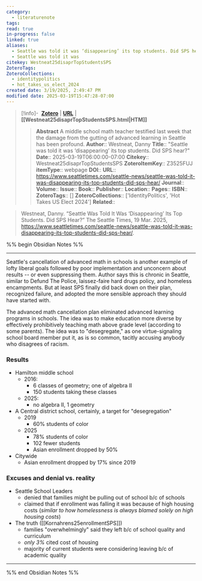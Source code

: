 ```yaml
---
category:
  - literaturenote
tags: 
read: true
in-progress: false
linked: true
aliases:
  - Seattle was told it was ‘disappearing’ its top students. Did SPS hear?
  - Seattle was told it was
citekey: Westneat25disaprTopStudentsSPS
ZoteroTags: 
ZoteroCollections:
  - identitypolitics
  - hot_takes_us_elect_2024
created date: 3/19/2025, 2:49:47 PM
modified date: 2025-03-19T15:47:28-07:00
---
```


> [!info]- &nbsp;[**Zotero**](zotero://select/library/items/Z3525FUJ)  | [**URL**](https://www.seattletimes.com/seattle-news/seattle-was-told-it-was-disappearing-its-top-students-did-sps-hear/) | **[[Westneat25disaprTopStudentsSPS.html|HTM]]**
>> **Abstract**
> A middle school math teacher testified last week that the damage from the gutting of advanced learning in Seattle has been profound.
> > **Author**:: Westneat, Danny
> **Title**:: "Seattle was told it was ‘disappearing’ its top students. Did SPS hear?"
> **Date**:: 2025-03-19T06:00:00-07:00
> **Citekey**:: Westneat25disaprTopStudentsSPS
> **ZoteroItemKey**:: Z3525FUJ
> **itemType**:: webpage
> **DOI**:: 
> **URL**:: https://www.seattletimes.com/seattle-news/seattle-was-told-it-was-disappearing-its-top-students-did-sps-hear/
> **Journal**:: 
> **Volume**:: 
> **Issue**:: 
> **Book**:: 
> **Publisher**:: 
> **Location**:: 
> **Pages**:: 
> **ISBN**:: 
> **ZoteroTags**:: []
> **ZoteroCollections**:: ['IdentityPolitics', 'Hot Takes US Elect 2024']
> **Related**::

>  Westneat, Danny. “Seattle Was Told It Was ‘Disappearing’ Its Top Students. Did SPS Hear?” The Seattle Times, 19 Mar. 2025, https://www.seattletimes.com/seattle-news/seattle-was-told-it-was-disappearing-its-top-students-did-sps-hear/.

%% begin Obsidian Notes %%
___

Seattle's cancellation of advanced math in schools is another example of lofty liberal goals followed by poor implementation and unconcern about results -- or even suppressing them.  Author says this is chronic in Seattle, similar to Defund The Police, laissez-faire hard drugs policy, and homeless encampments.  But at least SPS finally did back down on their plan, recognized failure, and adopted the more sensible approach they should have started with.

The advanced math cancellation plan eliminated advanced learning programs in schools. The idea was to make education more diverse by effectively prohibitively teaching math above grade level (according to some parents).  The idea was to "desegregate," as one virtue-signaling school board member put it, as is so common, tacitly accusing anybody who disagrees of racism.
### Results
- Hamilton middle school
	- 2016: 
		- 6 classes of geometry; one of algebra II
		- 150 students taking these classes
	- 2025: 
		- no algebra II, 1 geometry
- A Central district school, certainly, a target for "desegregation"
	- 2019
		- 60% students of color
	- 2025
		- 78% students of color
		- 102 fewer students
		- Asian enrollment dropped by 50%
- Citywide
	- Asian enrollment dropped by 17% since 2019
### Excuses and denial vs. reality
- Seattle School Leaders
	- denied that families might be pulling out of school b/c of schools
	- claimed that if enrollment was falling it was because of high housing costs (*similar to how homelessness is always blamed solely on high housing costs*)
- The truth ([[Kornahrens25enrollmentSPS]])
	- families "overwhelmingly" said they left b/c of school quality and curriculum
	- *only 3%* cited cost of housing
	- majority of current students were considering leaving b/c of academic quality

___
%% end Obsidian Notes %%
